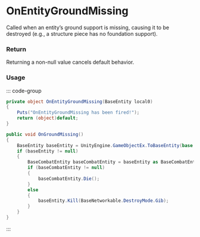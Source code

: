 # OnEntityGroundMissing
<Badge type="info" text="Entity"/><Badge type="danger" text="Carbon Compatible"/><Badge type="warning" text="Oxide Compatible"/>
Called when an entity’s ground support is missing, causing it to be destroyed (e.g., a structure piece has no foundation support).

### Return
Returning a non-null value cancels default behavior.

### Usage
::: code-group
```csharp [Example]
private object OnEntityGroundMissing(BaseEntity local0)
{
	Puts("OnEntityGroundMissing has been fired!");
	return (object)default;
}
```
```csharp [Source — Assembly-CSharp @ DestroyOnGroundMissing]
public void OnGroundMissing()
{
	BaseEntity baseEntity = UnityEngine.GameObjectEx.ToBaseEntity(base.gameObject);
	if (baseEntity != null)
	{
		BaseCombatEntity baseCombatEntity = baseEntity as BaseCombatEntity;
		if (baseCombatEntity != null)
		{
			baseCombatEntity.Die();
		}
		else
		{
			baseEntity.Kill(BaseNetworkable.DestroyMode.Gib);
		}
	}
}

```
:::
